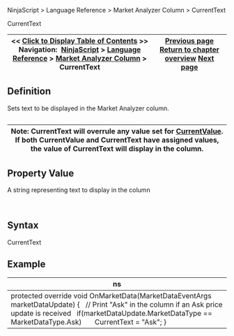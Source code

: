 ﻿


NinjaScript \> Language Reference \> Market Analyzer Column \> CurrentText






















CurrentText







| \<\< [Click to Display Table of Contents](currenttext.md) \>\> **Navigation:**     [NinjaScript](ninjascript.md) \> [Language Reference](language_reference_wip.md) \> [Market Analyzer Column](market_analyzer_column.md) \> CurrentText | [Previous page](market_analyzer_column.md) [Return to chapter overview](market_analyzer_column.md) [Next page](currentvalue.md) |
| --- | --- |











## Definition


Sets text to be displayed in the Market Analyzer column.


## 




| Note: CurrentText will overrule any value set for [CurrentValue](currentvalue.md). If both CurrentValue and CurrentText have assigned values, the value of CurrentText will display in the column. |
| --- |



## 


## Property Value


A string representing text to display in the column


 


## Syntax


CurrentText


## 


## Example




| ns |
| --- |
| protected override void OnMarketData(MarketDataEventArgs marketDataUpdate) {    // Print "Ask" in the column if an Ask price update is received    if(marketDataUpdate.MarketDataType \=\= MarketDataType.Ask)        CurrentText \= "Ask"; } |










